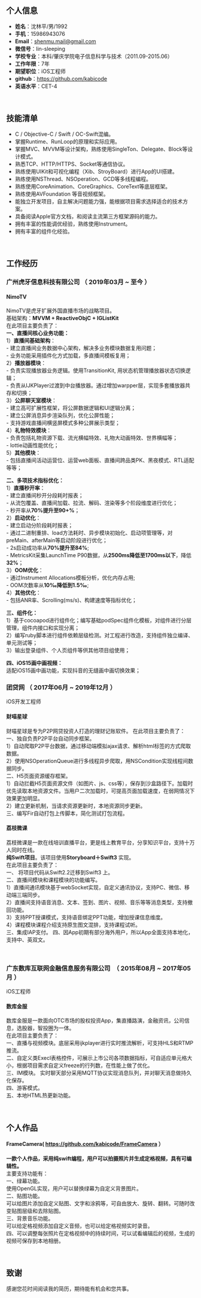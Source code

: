

## 个人信息

 - **姓名**：沈林平/男/1992
 - **手机**：15986943076
 - **Email**：shenmu.mail@gmail.com
 - **微信号**：lin-sleeping
 - **学校专业**：本科/肇庆学院电子信息科学与技术（2011.09-2015.06）
 - **工作年限**：7年
 - **期望职位**：iOS工程师
 - **github**：https://github.com/kabicode
 - **英语水平**：CET-4
 
&nbsp;&nbsp;
## 技能清单
- C / Objective-C / Swift / OC-Swift混编。
- 掌握Runtime、RunLoop的原理和实际应用。
- 掌握MVC、MVVM等设计架构，熟练使用SingleTon、Delegate、Block等设计模式。 
- 熟悉TCP、HTTP/HTTPS、Socket等通信协议。 
- 熟练使用UIKit和可视化编程（Xib、StroyBoard）进行App的UI搭建。 
- 熟练使用NSThread、NSOperation、GCD等多线程编程。 
- 熟练使用CoreAnimation、CoreGraphics、CoreText等底层框架。 
- 熟练使用AVFoundation 等音视频框架。 
- 能独立开发项目，自主解决问题能力强，能根据项目需求选择适合的技术方案。 
- 具备阅读Apple官方文档，和阅读主流第三方框架源码的能力。   
- 拥有丰富的性能调优经验，熟练使用Instrument。 
- 拥有丰富的组件化经验。    

&nbsp;&nbsp;
## 工作经历

### 广州虎牙信息科技有限公司 （ 2019年03月 ~ 至今 ）
#### NimoTV 
NimoTV是虎牙扩展外国直播市场的战略项目。    
基础架构：**MVVM + ReactiveObjC + IGListKit**  
在此项目主要负责了：    
**一、直播间核心业务功能：**    
 1）**直播间基础架构**：    
    - 建立直播间业务数据中心架构，解决多业务模块数据复用问题；      
    - 业务功能采用插件化方式加载，多直播间模板复用；     
 2）**播放器模块**：    
    - 负责实现播放器业务逻辑。使用TransitionKit, 用状态机管理播放器状态切换逻辑；   
    - 负责从IJKPlayer过渡到中台播放器。通过增加warpper层，实现多套播放器共存和切换；  
 3）**公屏聊天室模块**：    
    - 建立高可扩展性框架，将公屏数据逻辑和UI逻辑分离；    
    - 建立公屏消息异步渲染队列，优化公屏性能；  
    - 支持游戏直播间横竖屏模式多种公屏展示类型；    
 4）**礼物特效模块**：  
    - 负责包括礼物资源下载、流光横幅特效、礼物大动画特效、世界横幅等；  
    - lottie动画性能优化；  
 5）**其他模块**：  
    - 包括直播间活动运营位、运营web面板、直播间跨品类PK、黑夜模式、RTL适配等等；     
    
**二、多项技术指标优化：**       
 1）**直播秒开率**：    
    - 建立直播间秒开分段耗时报表；  
    - 从流包覆盖、直播间加载、拉流、解码、渲染等多个阶段维度进行优化；  
    - 秒开率从**70%提升至90+%**；   
 2）**启动优化**：  
    - 建立启动分阶段耗时报表；  
    - 通过二进制重排、load方法耗时、异步模块初始化、启动项管理等，对preMain、afterMain等启动阶段进行优化；   
    - 2s启动成功率从**70%提升至84%**;   
    - MetricsKit采集LaunchTime P90数据，从**2500ms降低至1700ms以下**，降低**32%**；    
 3）**OOM优化**：  
    - 通过Instrument Allocations模板分析，优化内存占用;     
    - OOM次数率从**10‰降低到1.5‰**;        
 4）**其他优化**：  
    - 包括ANR率、Scrolling(ms/s)、构建速度等指标优化；    
    
**三、组件化：**    
 1）基于cocoapod进行组件化；编写基础podSpec组件化模板，对组件进行分层管理，组件内接口和实现分离；   
 2）编写ruby脚本进行组件依赖层级检测。对工程进行改造，支持组件独立编译、单元测试等；    
 3）输出登录组件、个人页组件等供其他项目组使用；    

**四、iOS15画中画视频：**    
 适配iOS15画中画功能，实现抖音的无缝画中画切换效果；  
 

### 团贷网 （ 2017年06月 ~ 2019年12月 ）
iOS开发工程师

#### 财喵星球
财喵星球是专为P2P网贷投资人打造的理财记账软件。
在此项目主要负责了：    
一、独自负责P2P平台自动同步框架。              
 1）自动爬取P2P平台数据，通过移动端模拟ajax请求、解析html标签的方式爬取数据。    
 2）使用NSOperationQueue进行多线程异步爬取，用NSCondition实现线程间数据同步。    
二、H5页面资源缓存框架。   
 1）自动拦截H5页面资源文件（如图片、js、css等），保存到沙盒路径下。加载时优先读取本地资源文件。当用户二次加载时，可提高页面加载速度，在弱网情况下效果更加明显。   
 2）建立更新机制，当请求资源更新时，本地资源同步更新。   
三、编写Fir自动打包上传脚本，简化测试打包流程。   

#### 荔枝微课    
荔枝微课是一款在线培训直播平台，更是线上教育平台，分享知识平台，支持十万人同时在线。    
**纯Swift项目**。该项目使用**Storyboard＋Swift3** 实现。     
在此项目主要负责了：    
一、 将项目代码从Swift2.2迁移到Swift3 上。   
二、直播间模块和课程模块的功能编写。    
1）直播间通讯模块基于webSocket实现，自定义通讯协议，支持PC、微信、移动端三端同步。   
2）直播间支持语音消息、文本、签到、图片、视频、音乐等等消息类型，支持撤回功能。    
3）支持PPT授课模式，支持语音绑定PPT功能，增加授课信息维度。   
4）课程模块课程介绍支持原生图文混排，支持课程试听。    
三、集成IAP支付。
四、因App初期有部分海外用户，所以App全面支持本地化，支持中、英双文。

&nbsp;
### 广东数库互联网金融信息服务有限公司   （ 2015年08月 ~ 2017年05月 ） 
iOS工程师

#### 数库金服    
数库金服是一款面向OTC市场的股权投资App，集直播路演，金融资讯，公司信息，选股器，智投圈为一体。    
在此项目主要负责了：    
一、直播与视频模块。底层采用ijkplayer进行实时推流解析，可支持HLS和RTMP推流。    
二、自定义类Execl表格控件，可展示上市公司各项数据指标，可自适应单元格大小，根据项目需求自定义freeze的行列数，在性能上做了优化。     
三、IM模块。 实时聊天部分采用MQTT协议实现消息队列，并对聊天消息做持久化保存。    
四、游客模式。   
五、本地HTML热更新功能。    

&nbsp;&nbsp;
## 个人作品
####  FrameCamera( https://github.com/kabicode/FrameCamera ）   
**一款个人作品，采用纯swift编程，用户可以拍摄照片并生成定格视频，具有可编辑性。**   
主要支持功能有：        
一、绿幕功能。   
使用OpenGL实现，用户可以替换绿幕为自定义背景图片。    
二、贴图功能。   
可以给图片添加自定义贴图、文字和涂鸦等，可自由放大、旋转、翻转。可随时改变贴图层级和去除贴图。     
三、背景音乐功能。    
可以给定格视频添加自定义音频，也可以给定格视频实时录音。    
四、可以调整每张照片在定格视频中的持续时间，可以试看编辑后的视频，生成的视频可保存到本地相册。   

      
&nbsp;&nbsp;
## 致谢
感谢您花时间阅读我的简历，期待能有机会和您共事。

